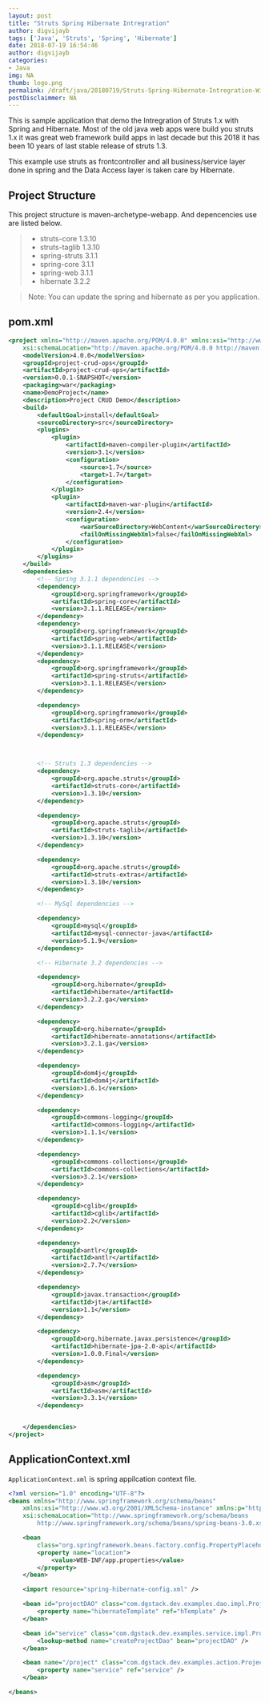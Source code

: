 ```yaml
---
layout: post
title: "Struts Spring Hibernate Intregration"
author: digvijayb
tags: ['Java', 'Struts', 'Spring', 'Hibernate']
date: 2018-07-19 16:54:46
author: digvijayb
categories:
- Java
img: NA
thumb: logo.png
permalink: /draft/java/20180719/Struts-Spring-Hibernate-Intregration-With-Easy
postDisclaimmer: NA
---
```

This is sample application that demo the Intregration of Struts 1.x with Spring and Hibernate.
Most of the old java web apps were build you struts 1.x it was great web framework build apps in last decade but this 2018 it has been 10 years of last stable release of struts 1.3. 

This example use struts as frontcontroller and all business/service layer done in spring and the Data Access layer is taken care by Hibernate.

Project Structure
-----
This project structure is maven-archetype-webapp. And depencencies use are listed below. 
>- struts-core 1.3.10
>- struts-taglib 1.3.10
>- spring-struts 3.1.1 
>- spring-core 3.1.1
>- spring-web 3.1.1 
>- hibernate 3.2.2 

> Note: You can update the spring and hibernate as per you application.

<!--more-->

pom.xml
---
```xml
<project xmlns="http://maven.apache.org/POM/4.0.0" xmlns:xsi="http://www.w3.org/2001/XMLSchema-instance"
	xsi:schemaLocation="http://maven.apache.org/POM/4.0.0 http://maven.apache.org/xsd/maven-4.0.0.xsd">
	<modelVersion>4.0.0</modelVersion>
	<groupId>project-crud-ops</groupId>
	<artifactId>project-crud-ops</artifactId>
	<version>0.0.1-SNAPSHOT</version>
	<packaging>war</packaging>
	<name>DemoProject</name>
	<description>Project CRUD Demo</description>
	<build>
		<defaultGoal>install</defaultGoal>
		<sourceDirectory>src</sourceDirectory>
		<plugins>
			<plugin>
				<artifactId>maven-compiler-plugin</artifactId>
				<version>3.1</version>
				<configuration>
					<source>1.7</source>
					<target>1.7</target>
				</configuration>
			</plugin>
			<plugin>
				<artifactId>maven-war-plugin</artifactId>
				<version>2.4</version>
				<configuration>
					<warSourceDirectory>WebContent</warSourceDirectory>
					<failOnMissingWebXml>false</failOnMissingWebXml>
				</configuration>
			</plugin>
		</plugins>
	</build>
	<dependencies>
		<!-- Spring 3.1.1 dependencies -->
		<dependency>
			<groupId>org.springframework</groupId>
			<artifactId>spring-core</artifactId>
			<version>3.1.1.RELEASE</version>
		</dependency>
		<dependency>
			<groupId>org.springframework</groupId>
			<artifactId>spring-web</artifactId>
			<version>3.1.1.RELEASE</version>
		</dependency>
		<dependency>
			<groupId>org.springframework</groupId>
			<artifactId>spring-struts</artifactId>
			<version>3.1.1.RELEASE</version>
		</dependency>

		<dependency>
			<groupId>org.springframework</groupId>
			<artifactId>spring-orm</artifactId>
			<version>3.1.1.RELEASE</version>
		</dependency>



		<!-- Struts 1.3 dependencies -->
		<dependency>
			<groupId>org.apache.struts</groupId>
			<artifactId>struts-core</artifactId>
			<version>1.3.10</version>
		</dependency>

		<dependency>
			<groupId>org.apache.struts</groupId>
			<artifactId>struts-taglib</artifactId>
			<version>1.3.10</version>
		</dependency>

		<dependency>
			<groupId>org.apache.struts</groupId>
			<artifactId>struts-extras</artifactId>
			<version>1.3.10</version>
		</dependency>

		<!-- MySql dependencies -->

		<dependency>
			<groupId>mysql</groupId>
			<artifactId>mysql-connector-java</artifactId>
			<version>5.1.9</version>
		</dependency>

		<!-- Hibernate 3.2 dependencies -->

		<dependency>
			<groupId>org.hibernate</groupId>
			<artifactId>hibernate</artifactId>
			<version>3.2.2.ga</version>
		</dependency>

		<dependency>
			<groupId>org.hibernate</groupId>
			<artifactId>hibernate-annotations</artifactId>
			<version>3.2.1.ga</version>
		</dependency>

		<dependency>
			<groupId>dom4j</groupId>
			<artifactId>dom4j</artifactId>
			<version>1.6.1</version>
		</dependency>

		<dependency>
			<groupId>commons-logging</groupId>
			<artifactId>commons-logging</artifactId>
			<version>1.1.1</version>
		</dependency>

		<dependency>
			<groupId>commons-collections</groupId>
			<artifactId>commons-collections</artifactId>
			<version>3.2.1</version>
		</dependency>

		<dependency>
			<groupId>cglib</groupId>
			<artifactId>cglib</artifactId>
			<version>2.2</version>
		</dependency>

		<dependency>
			<groupId>antlr</groupId>
			<artifactId>antlr</artifactId>
			<version>2.7.7</version>
		</dependency>

		<dependency>
			<groupId>javax.transaction</groupId>
			<artifactId>jta</artifactId>
			<version>1.1</version>
		</dependency>

		<dependency>
			<groupId>org.hibernate.javax.persistence</groupId>
			<artifactId>hibernate-jpa-2.0-api</artifactId>
			<version>1.0.0.Final</version>
		</dependency>

		<dependency>
			<groupId>asm</groupId>
			<artifactId>asm</artifactId>
			<version>3.3.1</version>
		</dependency>


	</dependencies>
</project>
```

## ApplicationContext.xml

`ApplicationContext.xml` is spring appilcation context file.

```xml
<?xml version="1.0" encoding="UTF-8"?>
<beans xmlns="http://www.springframework.org/schema/beans"
	xmlns:xsi="http://www.w3.org/2001/XMLSchema-instance" xmlns:p="http://www.springframework.org/schema/p"
	xsi:schemaLocation="http://www.springframework.org/schema/beans  
        http://www.springframework.org/schema/beans/spring-beans-3.0.xsd">

	<bean
		class="org.springframework.beans.factory.config.PropertyPlaceholderConfigurer">
		<property name="location">
			<value>WEB-INF/app.properties</value>
		</property>
	</bean>

	<import resource="spring-hibernate-config.xml" />

	<bean id="projectDAO" class="com.dgstack.dev.examples.dao.impl.ProjectDAOImpl" scope="prototype">
		<property name="hibernateTemplate" ref="hTemplate" />
	</bean>

	<bean id="service" class="com.dgstack.dev.examples.service.impl.ProjectServiceImpl" scope="singleton">
		<lookup-method name="createProjectDao" bean="projectDAO" />
	</bean>

	<bean name="/project" class="com.dgstack.dev.examples.action.ProjectAction">
		<property name="service" ref="service" />
	</bean>

</beans>
```